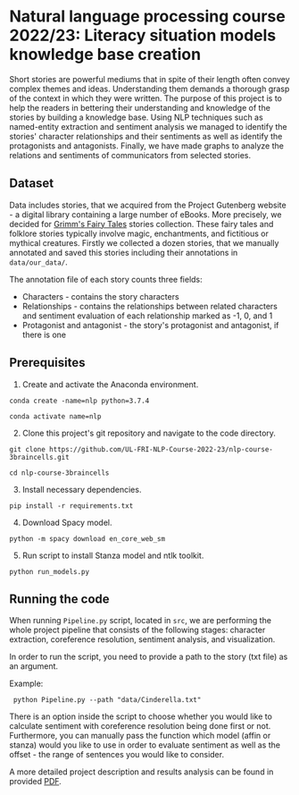 # Natural language processing course 2022/23: Literacy situation models knowledge base creation

Short stories are powerful mediums that in spite of their length often convey complex themes and ideas. Understanding them demands a thorough grasp of the context in which they were written. The purpose of this project is to help the readers in bettering their understanding and knowledge of the stories by building a knowledge base. Using NLP techniques such as named-entity extraction and sentiment analysis we managed to identify the stories' character relationships and their sentiments as well as identify the protagonists and antagonists. Finally, we have made graphs to analyze the relations and sentiments of communicators from selected stories.

<!--
# Team members:
 * Radoslav Atanasoski, 63190355, ra9902@student.uni-lj.si
 * Mila Marinković, 63170369, mm9136@student.uni-lj.si
 * Ilina Kirovska, 63170366, ik8739@student.uni-lj.si -->
 
<!-- Group public acronym/name: burek
 > This value will be used for publishing marks/scores. It will be known only to you and not your colleagues. -->
 
## Dataset

Data includes stories, that we acquired from the Project Gutenberg website - a digital library containing a large number of eBooks. More precisely, we decided for [Grimm's Fairy Tales](https://www.gutenberg.org/ebooks/2591) stories collection.  These fairy tales and folklore stories typically involve magic, enchantments, and fictitious or mythical creatures. Firstly we collected a dozen stories, that we manually annotated and saved this stories including their annotations in `data/our_data/`.

The annotation file of each story counts three fields:
* Characters - contains the story characters
* Relationships - contains the relationships between related characters and sentiment evaluation of each relationship marked as -1, 0, and 1
* Protagonist and antagonist - the story's protagonist and antagonist, if there is one


## Prerequisites

1. Create and activate the Anaconda environment. 

 ```
 conda create -name=nlp python=3.7.4
 ```
 ```
 conda activate name=nlp
 ```
 2. Clone this project's git repository and navigate to the code directory.
 ```
 git clone https://github.com/UL-FRI-NLP-Course-2022-23/nlp-course-3braincells.git
 ```
 ```
 cd nlp-course-3braincells
 ```
 3. Install necessary dependencies.
 ```
 pip install -r requirements.txt 
 ```
 
 4. Download Spacy model.
 
 ```
 python -m spacy download en_core_web_sm
 ```
 
5. Run script to install Stanza model and ntlk toolkit.
 
 ```
 python run_models.py
 ```

## Running the code

When running `Pipeline.py` script, located in `src`, we are performing the whole project pipeline that consists of the
following stages: character extraction, coreference resolution, sentiment analysis, and visualization.

In order to run the script, you need to provide a path to the story (txt file) as an argument.

Example:

```
 python Pipeline.py --path "data/Cinderella.txt"
 ```

There is an option inside the script to choose whether you would like to calculate sentiment with coreference resolution being done first or not. Furthermore, you can manually pass the function which model (affin or stanza) would you like to use in order to evaluate sentiment as well as the offset - the range of sentences you would like to consider. 

A more detailed project description and results analysis can be found in provided [PDF](report/NLP_Report_Submission2.pdf).



